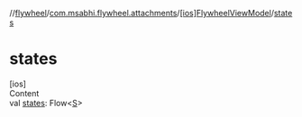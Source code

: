 //[flywheel](../../../index.md)/[com.msabhi.flywheel.attachments](../index.md)/[[ios]FlywheelViewModel](index.md)/[states](states.md)



# states  
[ios]  
Content  
val [states](states.md): Flow<[S](index.md)>  




